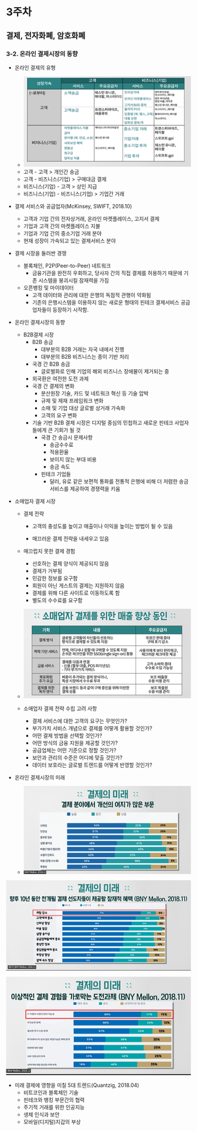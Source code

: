 # 3주차



## 결제, 전자화폐, 암호화폐



### 3-2. 온라인 결제시장의 동향

- 온라인 결제의 유형

  - ![캡처](md-images/%EC%BA%A1%EC%B2%98-1634977717010.PNG)
  - 고객 - 고객 > 개인간 송금
  - 고객 - 비즈니스(기업) > 구매대금 결제
  - 비즈니스(기업) - 고객 > 상인 지급
  - 비즈니스(기업) - 비즈니스(기업) > 기업간 거래

- 결제 서비스와 공급업자(McKinsey, SWIFT, 2018.10)

  - 고객과 기업 간의 전자상거래, 온라인 마켓플레이스, 고지서 결제
  - 기업과 고객 간의 마켓플레이스 지불
  - 기업과 기업 간의 중소기업 거래 분야
  - 현재 성장이 가속되고 있는 결제서비스 분야

- 결제 시장을 둘러싼 경쟁

  - 블록체인, P2P(Peer-to-Peer) 네트워크
    - 금융기관을 완전히 우회하고, 당사자 간의 직접 결제를 허용하기 때문에 기존 시스템을 붕괴시킬 잠재력을 가짐
  - 오픈뱅킹 및 마이데이터
    - 고객 데이터와 관리에 대한 은행의 독점적 관행이 약화됨
    - 기존의 은행시스템을 이용하지 않는 새로운 형태의 핀테크 결제서비스 공급업자들이 등장하기 시작함.

- 온라인 결제시장의 동향

  - B2B결제 시장
    - B2B 송금
      - 대부분의 B2B 거래는 자국 내에서 진행
      - 대부분의 B2B 비즈니스는 종이 기반 처리
    - 국경 간 B2B 송금
      - 글로벌화로 인해 기업의 해외 비즈니스 장애물이 제거되는 중
    - 외국환은 여전한 도전 과제
    - 국경 간 결제의 변화
      - 분산원장 기술, 카드 및 네트워크 혁신 등 기술 압박
      - 규제 및 제재 프레임워크 변화
      - 소매 및 기업 대상 글로벌 상거래 가속화
      - 고객의 요구 변화
    - 기술 기반 B2B 결제 시장은 디지털 중심의 민첩하고 새로운 핀테크 사업자들에게 큰 기회가 될 것
      - 국경 간 송금시 문제사항
        - 송금수수료
        - 적용환율
        - 보이지 않는 부대 비용
        - 송금 속도
      - 핀테크 기업들
        - 달러, 유로 같은 보편적 통화를 전통적 은행에 비해 더 저렴한 송금 서비스를 제공하여 경쟁력을 키움

- 소매업자 결제 시장

  - 결제 전략

    - 고객의 충성도를 높이고 매출이나 이익을 높이는 방법이 될 수 있음

    - 매끄러운 결제 전략을 내세우고 있음

  - 매끄럽지 못한 결제 경험

    - 선호하는 결제 양식이 제공되지 않음
    - 결제가 거부됨
    - 민감한 정보를 요구함
    - 회원이 아닌 게스트의 결제는 지원하지 않음
    - 결제를 위해 다른 사이트로 이동하도록 함
    - 별도의 수수료를 요구함

  - ![캡처](md-images/%EC%BA%A1%EC%B2%98-1634978328878.PNG)

  - 소매업자 결제 전략 수립 고려 사항

    - 결제 서비스에 대한 고객의 요구는 무엇인가?
    - 부가가치 서비스 개념으로 결제를 어떻게 활용할 것인가?
    - 어떤 결제 방법을 선택할 것인가?
    - 어떤 방식의 금융 지원을 제공할 것인가?
    - 공급업체는 어떤 기준으로 정할 것인가?
    - 보안과 관리의 수준은 어디에 맞출 것인가?
    - 데이터 보호라는 글로벌 트렌드를 어떻게 반영할 것인가?

- 온라인 결제시장의 미래

  - ![캡처](md-images/%EC%BA%A1%EC%B2%98-1634978436046.PNG)

![캡처](md-images/%EC%BA%A1%EC%B2%98-1634978461387.PNG)

![캡처](md-images/%EC%BA%A1%EC%B2%98-1634978484708.PNG)

- 미래 결제에 영향을 미칠 5대 트렌드(Quantzig, 2018.04)
  - 비트코인과 블록체인 기술
  - 핀테크와 뱅킹 부문간의 협력
  - 주기적 거래를 위한 인공지능
  - 생체 인식과 보안
  - 모바일(디지털)지갑의 부상
